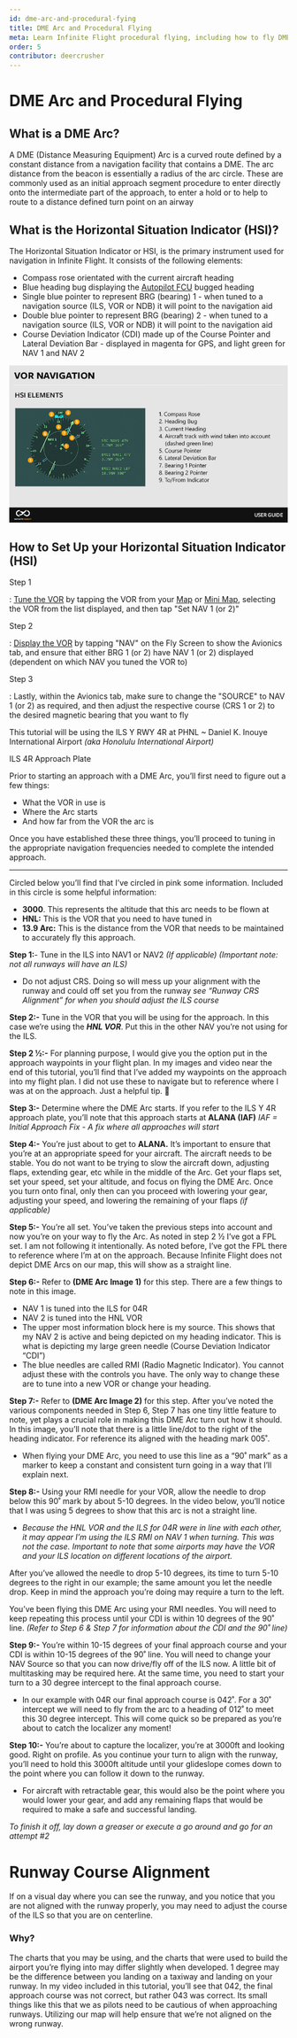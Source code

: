 ```yaml
---
id: dme-arc-and-procedural-fying
title: DME Arc and Procedural Flying
meta: Learn Infinite Flight procedural flying, including how to fly DME Arcs.
order: 5
contributor: deercrusher
---
```


# DME Arc and Procedural Flying



## What is a DME Arc?

A DME (Distance Measuring Equipment) Arc is a curved route defined by a constant distance from a navigation facility that contains a DME. The arc distance from the beacon is essentially a radius of the arc circle. These are commonly used as an initial approach segment procedure to enter directly onto the intermediate part of the approach, to enter a hold or to help to route to a distance defined turn point on an airway



## What is the Horizontal Situation Indicator (HSI)?

The Horizontal Situation Indicator or HSI, is the primary instrument used for navigation in Infinite Flight. It consists of the following elements:



- Compass rose orientated with the current aircraft heading
- Blue heading bug displaying the [Autopilot FCU](/guide/getting-started/pilot-user-interface/autopilot#autopilot) bugged heading
- Single blue pointer to represent BRG (bearing) 1 - when tuned to a navigation source (ILS, VOR or NDB) it will point to the navigation aid
- Double blue pointer to represent BRG (bearing) 2 - when tuned to a navigation source (ILS, VOR or NDB) it will point to the navigation aid
- Course Deviation Indicator (CDI) made up of the Course Pointer and Lateral Deviation Bar - displayed in magenta for GPS, and light green for NAV 1 and NAV 2


![HSI Elements](_images/manual/graphics/HSI.jpg)



## How to Set Up your Horizontal Situation Indicator (HSI)

Step 1

: [Tune the VOR](/guide/getting-started/pilot-user-interface/navigation#tuning-to-a-vor-or-adf) by tapping the VOR from your [Map](/guide/getting-started/pilot-user-interface/flight-planning#map) or [Mini Map](/guide/getting-started/pilot-user-interface/flight-planning#mini-map), selecting the VOR from the list displayed, and then tap "Set NAV 1 (or 2)"



Step 2

: [Display the VOR](/guide/getting-started/pilot-user-interface/navigation#displaying-a-vor-in-your-aircraft) by tapping "NAV" on the Fly Screen to show the Avionics tab, and ensure that either BRG 1 (or 2) have NAV 1 (or 2) displayed (dependent on which NAV you tuned the VOR to)



Step 3

: Lastly, within the Avionics tab, make sure to change the "SOURCE" to NAV 1 (or 2) as required, and then adjust the respective course (CRS 1 or 2) to the desired magnetic bearing that you want to fly











This tutorial will be using the ILS Y RWY 4R at PHNL ~ Daniel K. Inouye International Airport *(aka Honolulu International Airport)*



ILS 4R Approach Plate

Prior to starting an approach with a DME Arc, you’ll first need to figure out a few things:

- What the VOR in use is
- Where the Arc starts
- And how far from the VOR the arc is

Once you have established these three things, you’ll proceed to tuning in the appropriate navigation frequencies needed to complete the intended approach.

------

Circled below you’ll find that I’ve circled in pink some information. Included in this circle is some helpful information:

- **3000**. This represents the altitude that this arc needs to be flown at
- **HNL:** This is the VOR that you need to have tuned in
- **13.9 Arc:** This is the distance from the VOR that needs to be maintained to accurately fly this approach.



**Step 1:**- Tune in the ILS into NAV1 or NAV2 *(If applicable)* *(Important note: not all runways will have an ILS)*

- Do not adjust CRS. Doing so will mess up your alignment with the runway and could off set you from the runway
  *see “Runway CRS Alignment” for when you should adjust the ILS course*

**Step 2:-** Tune in the VOR that you will be using for the approach. In this case we’re using the ***HNL VOR***. Put this in the other NAV you’re not using for the ILS.

**Step 2 ½:-** For planning purpose, I would give you the option put in the approach waypoints in your flight plan. In my images and video near the end of this tutorial, you’ll find that I’ve added my waypoints on the approach into my flight plan. I did not use these to navigate but to reference where I was at on the approach. Just a helpful tip. 🙂

**Step 3:-** Determine where the DME Arc starts. If you refer to the ILS Y 4R approach plate, you’ll note that this approach starts at **ALANA (IAF)** *IAF = Initial Approach Fix - A fix where all approaches will start*

**Step 4:-** You’re just about to get to **ALANA.** It’s important to ensure that you’re at an appropriate speed for your aircraft. The aircraft needs to be stable. You do not want to be trying to slow the aircraft down, adjusting flaps, extending gear, etc while in the middle of the Arc. Get your flaps set, set your speed, set your altitude, and focus on flying the DME Arc. Once you turn onto final, only then can you proceed with lowering your gear, adjusting your speed, and lowering the remaining of your flaps *(if applicable)*

**Step 5:-** You’re all set. You’ve taken the previous steps into account and now you’re on your way to fly the Arc. As noted in step 2 ½ I’ve got a FPL set. I am not following it intentionally. As noted before, I’ve got the FPL there to reference where I’m at on the approach. Because Infinite Flight does not depict DME Arcs on our map, this will show as a straight line.

**Step 6:-** Refer to **(DME Arc Image 1)** for this step. There are a few things to note in this image.

- NAV 1 is tuned into the ILS for 04R
- NAV 2 is tuned into the HNL VOR
- The upper most information block here is my source. This shows that my NAV 2 is active and being depicted on my heading indicator. This is what is depicting my large green needle (Course Deviation Indicator “CDI”)
- The blue needles are called RMI (Radio Magnetic Indicator). You cannot adjust these with the controls you have. The only way to change these are to tune into a new VOR or change your heading.

**Step 7:-** Refer to **(DME Arc Image 2)** for this step. After you’ve noted the various components needed in Step 6, Step 7 has one tiny little feature to note, yet plays a crucial role in making this DME Arc turn out how it should. In this image, you’ll note that there is a little line/dot to the right of the heading indicator. For reference its aligned with the heading mark 005˚.

- When flying your DME Arc, you need to use this line as a “90˚ mark” as a marker to keep a constant and consistent turn going in a way that I’ll explain next.

**Step 8:-** Using your RMI needle for your VOR, allow the needle to drop below this 90˚ mark by about 5-10 degrees. In the video below, you’ll notice that I was using 5 degrees to show that this arc is not a straight line.

- *Because the HNL VOR and the ILS for 04R were in line with each other, it may appear I’m using the ILS RMI on NAV 1 when turning. This was not the case. Important to note that some airports may have the VOR and your ILS location on different locations of the airport.*

After you’ve allowed the needle to drop 5-10 degrees, its time to turn 5-10 degrees to the right in our example; the same amount you let the needle drop. Keep in mind the approach you’re doing may require a turn to the left.

You’ve been flying this DME Arc using your RMI needles. You will need to keep repeating this process until your CDI is within 10 degrees of the 90˚ line. *(Refer to Step 6 & Step 7 for information about the CDI and the 90˚ line)*

**Step 9:-** You’re within 10-15 degrees of your final approach course and your CDI is within 10-15 degrees of the 90˚ line. You will need to change your NAV Source so that you can now drive/fly off of the ILS now. A little bit of multitasking may be required here. At the same time, you need to start your turn to a 30 degree intercept to the final approach course.

- In our example with 04R our final approach course is 042˚. For a 30˚ intercept we will need to fly from the arc to a heading of 012˚ to meet this 30 degree intercept. This will come quick so be prepared as you’re about to catch the localizer any moment!

**Step 10:-** You’re about to capture the localizer, you’re at 3000ft and looking good. Right on profile. As you continue your turn to align with the runway, you’ll need to hold this 3000ft altitude until your glideslope comes down to the point where you can follow it down to the runway.

- For aircraft with retractable gear, this would also be the point where you would lower your gear, and add any remaining flaps that would be required to make a safe and successful landing.

*To finish it off, lay down a greaser or execute a go around and go for an attempt #2*





# Runway Course Alignment

If on a visual day where you can see the runway, and you notice that you are not aligned with the runway properly, you may need to adjust the course of the ILS so that you are on centerline.

### Why?

The charts that you may be using, and the charts that were used to build the airport you’re flying into may differ slightly when developed. 1 degree may be the difference between you landing on a taxiway and landing on your runway. In my video included in this tutorial, you’ll see that 042, the final approach course was not correct, but rather 043 was correct. Its small things like this that we as pilots need to be cautious of when approaching runways. Utilizing our map will help ensure that we’re not aligned on the wrong runway.



